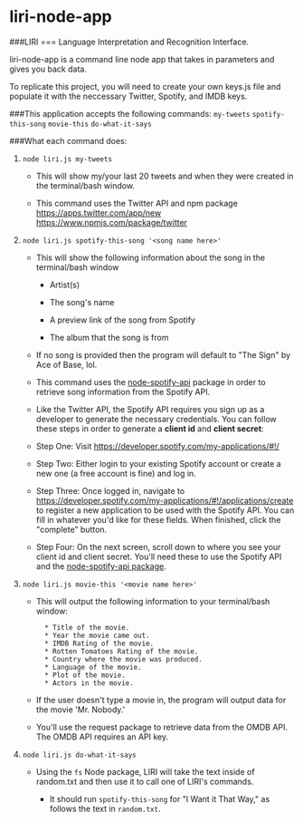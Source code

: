 # liri-node-app

###LIRI === Language Interpretation and Recognition Interface. 

liri-node-app is a command line node app that takes in parameters and gives you back data.

To replicate this project, you will need to create your own keys.js file and populate it with the neccessary Twitter, Spotify, and IMDB keys.

###This application accepts the following commands:
	`my-tweets`
	`spotify-this-song`
	`movie-this`
	`do-what-it-says`

###What each command does:

1. `node liri.js my-tweets`

   * This will show my/your last 20 tweets and when they were created in the terminal/bash window.

   * This command uses the Twitter API and npm package <https://apps.twitter.com/app/new> <https://www.npmjs.com/package/twitter>

2. `node liri.js spotify-this-song '<song name here>'`

   * This will show the following information about the song in the terminal/bash window
     
     * Artist(s)
     
     * The song's name
     
     * A preview link of the song from Spotify
     
     * The album that the song is from

   * If no song is provided then the program will default to "The Sign" by Ace of Base, lol.
   
   * This command uses the [node-spotify-api](https://www.npmjs.com/package/node-spotify-api) package in order to retrieve song information from the Spotify API.
   
   * Like the Twitter API, the Spotify API requires you sign up as a developer to generate the necessary credentials. You can follow these steps in order to generate a **client id** and **client secret**:

   * Step One: Visit <https://developer.spotify.com/my-applications/#!/>
   
   * Step Two: Either login to your existing Spotify account or create a new one (a free account is fine) and log in.

   * Step Three: Once logged in, navigate to <https://developer.spotify.com/my-applications/#!/applications/create> to register a new application to be used with the Spotify API. You can fill in whatever you'd like for these fields. When finished, click the "complete" button.

   * Step Four: On the next screen, scroll down to where you see your client id and client secret. You'll need these to use the Spotify API and the [node-spotify-api package](https://www.npmjs.com/package/node-spotify-api). 

3. `node liri.js movie-this '<movie name here>'`

   * This will output the following information to your terminal/bash window:

     ```
       * Title of the movie.
       * Year the movie came out.
       * IMDB Rating of the movie.
       * Rotten Tomatoes Rating of the movie.
       * Country where the movie was produced.
       * Language of the movie.
       * Plot of the movie.
       * Actors in the movie.
     ```

   * If the user doesn't type a movie in, the program will output data for the movie 'Mr. Nobody.'
   
   * You'll use the request package to retrieve data from the OMDB API. The OMDB API requires an API key.

4. `node liri.js do-what-it-says`
   
   * Using the `fs` Node package, LIRI will take the text inside of random.txt and then use it to call one of LIRI's commands.
     
     * It should run `spotify-this-song` for "I Want it That Way," as follows the text in `random.txt`.
     
